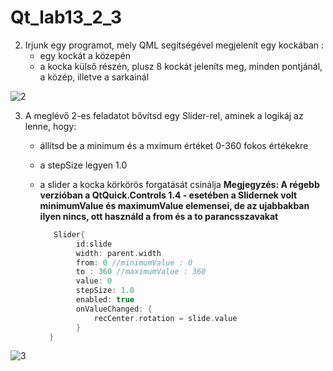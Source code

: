 # Qt_lab13_2_3

2. Irjunk egy programot, mely QML segítségével megjelenít egy kockában : 
   - egy kockát a közepén
   - a kocka külső részén, plusz 8 kockát jeleníts meg, minden pontjánál, a közép, illetve a sarkainál

![2](https://user-images.githubusercontent.com/78269344/115226698-38d98a80-a118-11eb-8123-bf9857997bc2.png)

3. A meglévő 2-es feladatot bővítsd egy Slider-rel, aminek a logikáj az lenne, hogy: 
   - állítsd be a minimum és a mximum értéket 0-360 fokos értékekre
   - a stepSize legyen 1.0
   - a slider a kocka körkörös forgatását csinálja
**Megjegyzés: A régebb verzióban a QtQuick.Controls  1.4 - esetében a Slidernek volt minimumValue és maximumValue elemensei, de az ujabbakban ilyen nincs, ott használd a from és a to parancsszavakat**
   
      ```c++
         Slider{
              id:slide
              width: parent.width
              from: 0 //minimumValue : 0
              to : 360 //maximumValue : 360
              value: 0
              stepSize: 1.0
              enabled: true
              onValueChanged: {
                  recCenter.rotation = slide.value
              }
        }
      ```
![3](https://user-images.githubusercontent.com/78269344/115226699-38d98a80-a118-11eb-804d-ce2cedd66b2f.png)
